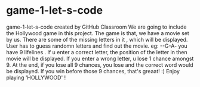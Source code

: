 # game-1-let-s-code
game-1-let-s-code created by GitHub Classroom
We are going to include the Hollywood game in this project.
The game is that, we have a movie set by us.
There are some of the missing letters in it , which will be displayed.
User has to guess randomn letters and find out the movie.
eg:
--G-A-
you have 9 lifelines .
If u enter a correct letter, the position of the letter in then movie will be displayed.
If you enter a wrong letter, u lose 1 chance amongst 9.
At the end, if you lose all 9 chances, you lose and the correct word would be displayed.
If you win before those 9 chances, that's greaat! :)
Enjoy playing 'HOLLYWOOD' !
